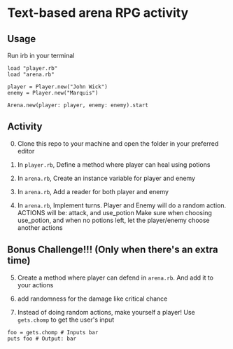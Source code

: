 # Text-based arena RPG activity

## Usage
Run irb in your terminal
```
load "player.rb"
load "arena.rb"

player = Player.new("John Wick")
enemy = Player.new("Marquis")

Arena.new(player: player, enemy: enemy).start
```

## Activity
0. Clone this repo to your machine and open the folder in your preferred editor

1. In `player.rb`, Define a method where player can heal using potions

2. In `arena.rb`, Create an instance variable for player and enemy

3. In `arena.rb`, Add a reader for both player and enemy

4. In `arena.rb`, Implement turns. Player and Enemy will do a random action.
ACTIONS will be: attack, and use_potion
Make sure when choosing use_potion, and when no potions left,
let the player/enemy choose another actions

## Bonus Challenge!!! (Only when there's an extra time)
5. Create a method where player can defend in `arena.rb`. And add it to your actions

6. add randomness for the damage like critical chance

7. Instead of doing random actions, make yourself a player!
Use `gets.chomp` to get the user's input
```
foo = gets.chomp # Inputs bar
puts foo # Output: bar
```
